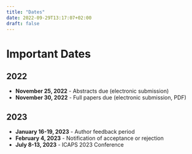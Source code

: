 ```yaml
---
title: "Dates"
date: 2022-09-29T13:17:07+02:00
draft: false
---
```

# Important Dates

## 2022
- **November 25, 2022** - Abstracts due (electronic submission)
- **November 30, 2022** - Full papers due (electronic submission, PDF)

## 2023
- **January 16-19, 2023** - Author feedback period
- **February 4, 2023** - Notification of acceptance or rejection
- **July 8-13, 2023** - ICAPS 2023 Conference

